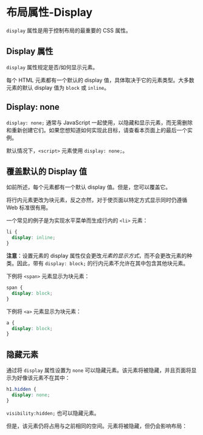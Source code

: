 # 布局属性-Display

`display` 属性是用于控制布局的最重要的 CSS 属性。

## Display 属性

`display` 属性规定是否/如何显示元素。

每个 HTML 元素都有一个默认的 display 值，具体取决于它的元素类型。大多数元素的默认 display 值为 `block` 或 `inline`。

## Display: none

`display: none;` 通常与 JavaScript 一起使用，以隐藏和显示元素，而无需删除和重新创建它们。如果您想知道如何实现此目标，请查看本页面上的最后一个实例。

默认情况下，`<script>` 元素使用 `display: none;`。

## 覆盖默认的 Display 值

如前所述，每个元素都有一个默认 display 值。但是，您可以覆盖它。

将行内元素更改为块元素，反之亦然，对于使页面以特定方式显示同时仍遵循 Web 标准很有用。

一个常见的例子是为实现水平菜单而生成行内的 `<li>` 元素：

```css
li {
  display: inline;
}
```

**注意**：设置元素的 display 属性仅会更改*元素的显示方式*，而不会更改元素的种类。因此，带有 `display: block;` 的行内元素不允许在其中包含其他块元素。

下例将 `<span>` 元素显示为块元素：

```css
span {
  display: block;
}
```

下例将 `<a>` 元素显示为块元素：

```css
a {
  display: block;
}
```

## 隐藏元素

通过将 `display` 属性设置为 `none` 可以隐藏元素。该元素将被隐藏，并且页面将显示为好像该元素不在其中：

```css
h1.hidden {
  display: none;
}
```

`visibility:hidden;` 也可以隐藏元素。

但是，该元素仍将占用与之前相同的空间。元素将被隐藏，但仍会影响布局：